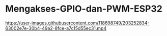 # Mengakses-GPIO-dan-PWM-ESP32

https://user-images.githubusercontent.com/118698749/203252834-63002e7e-30b4-49a2-8fce-a7c15d55ec31.mp4

